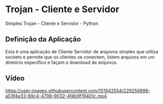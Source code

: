 # Trojan - Cliente e Servidor
Simples Trojan - Cliente e Servidor - Python

## Definição da Aplicação
Esta é uma aplicação de Cliente Servidor de arquivos simples que utiliza sockets e permite que os clientes se conectem, listem arquivos em um diretório específico e façam o download de arquivos.

## Vídeo
https://user-images.githubusercontent.com/101942554/229256998-a03f4e33-69c4-4799-9032-4f4b9f19401c.mp4

